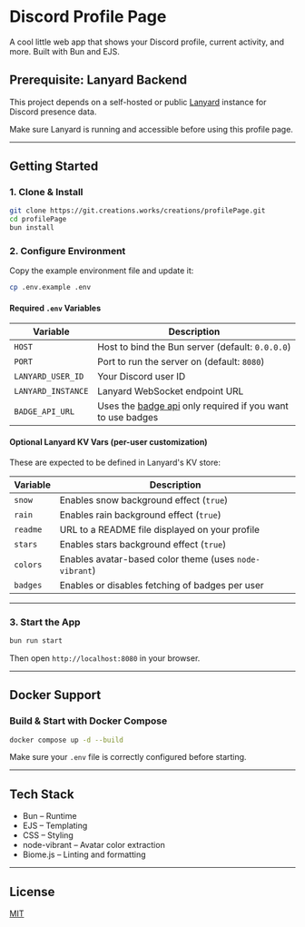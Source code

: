 # Discord Profile Page

A cool little web app that shows your Discord profile, current activity, and more. Built with Bun and EJS.

## Prerequisite: Lanyard Backend

This project depends on a self-hosted or public [Lanyard](https://github.com/Phineas/lanyard) instance for Discord presence data.

Make sure Lanyard is running and accessible before using this profile page.

---

## Getting Started

### 1. Clone & Install

```bash
git clone https://git.creations.works/creations/profilePage.git
cd profilePage
bun install
```

### 2. Configure Environment

Copy the example environment file and update it:

```bash
cp .env.example .env
```

#### Required `.env` Variables

| Variable           | Description                                      |
|--------------------|--------------------------------------------------|
| `HOST`             | Host to bind the Bun server (default: `0.0.0.0`) |
| `PORT`             | Port to run the server on (default: `8080`)      |
| `LANYARD_USER_ID`  | Your Discord user ID                             |
| `LANYARD_INSTANCE` | Lanyard WebSocket endpoint URL                   |
| `BADGE_API_URL`    | Uses the [badge api](https://git.creations.works/creations/badgeAPI) only required if you want to use badges

#### Optional Lanyard KV Vars (per-user customization)

These are expected to be defined in Lanyard's KV store:

| Variable  | Description                                                 |
|-----------|-------------------------------------------------------------|
| `snow`    | Enables snow background effect (`true`)                     |
| `rain`    | Enables rain background effect (`true`)                     |
| `readme`  | URL to a README file displayed on your profile              |
| `stars`   | Enables stars background effect (`true`)                    |
| `colors`  | Enables avatar-based color theme (uses `node-vibrant`)      |
| `badges`  | Enables or disables fetching of badges per user             |

---

### 3. Start the App

```bash
bun run start
```

Then open `http://localhost:8080` in your browser.

---

## Docker Support

### Build & Start with Docker Compose

```bash
docker compose up -d --build
```

Make sure your `.env` file is correctly configured before starting.

---

## Tech Stack

- Bun – Runtime
- EJS – Templating
- CSS – Styling
- node-vibrant – Avatar color extraction
- Biome.js – Linting and formatting

---

## License

[MIT](/LICENSE)
